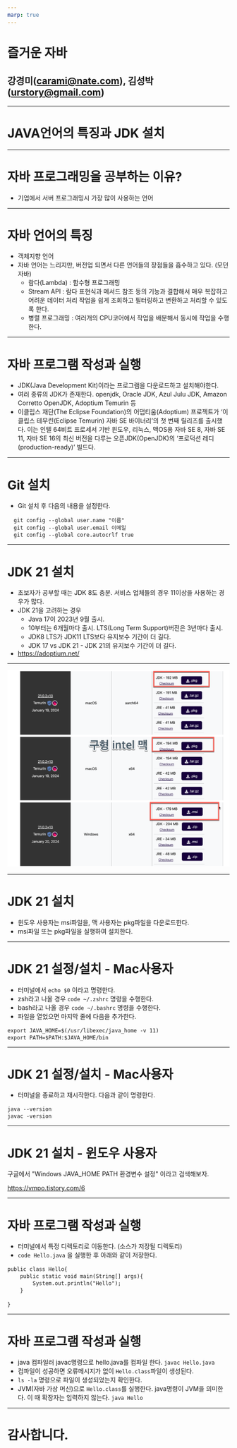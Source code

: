 ```yaml
---
marp: true
---
```


# 즐거운 자바

## 강경미(carami@nate.com), 김성박 (urstory@gmail.com)

---

# JAVA언어의 특징과 JDK 설치

---

# 자바 프로그래밍을 공부하는 이유?

- 기업에서 서버 프로그래밍시 가장 많이 사용하는 언어

---

# 자바 언어의 특징

- 객체지향 언어
- 자바 언어는 느리지만, 버전업 되면서 다른 언어들의 장점들을 흡수하고 있다. (모던 자바)
  - 람다(Lambda) : 함수형 프로그래밍
  - Stream API : 람다 표현식과 메서드 참조 등의 기능과 결합해서 매우 복잡하고 어려운 데이터 처리 작업을 쉽게 조회하고 필터링하고 변환하고 처리할 수 있도록 한다.
  - 병렬 프로그래밍 : 여러개의 CPU코어에서 작업을 배분해서 동시에 작업을 수행한다.

---

# 자바 프로그램 작성과 실행

- JDK(Java Development Kit)이라는 프로그램을 다운로드하고 설치해야한다.
- 여러 종류의 JDK가 존재한다. openjdk, Oracle JDK, Azul Julu JDK, Amazon Corretto OpenJDK, Adoptium Temurin 등
- 이클립스 재단(The Eclipse Foundation)의 어댑티움(Adoptium) 프로젝트가 ‘이클립스 테무린(Eclipse Temurin) 자바 SE 바이너리’의 첫 번째 릴리즈를 출시했다. 이는 인텔 64비트 프로세서 기반 윈도우, 리눅스, 맥OS용 자바 SE 8, 자바 SE 11, 자바 SE 16의 최신 버전을 다루는 오픈JDK(OpenJDK)의 ‘프로덕션 레디(production-ready)’ 빌드다.

---

# Git 설치

- Git 설치 후 다음의 내용을 설정한다.

```
  git config --global user.name "이름"
  git config --global user.email 이메일
  git config --global core.autocrlf true
```

---

# JDK 21 설치

- 초보자가 공부할 때는 JDK 8도 충분. 서비스 업체들의 경우 11이상을 사용하는 경우가 많다.
- JDK 21을 고려하는 경우
  - Java 17이 2023년 9월 출시.
  - 10부터는 6개월마다 출시. LTS(Long Term Support)버전은 3년마다 출시.
  - JDK8 LTS가 JDK11 LTS보다 유지보수 기간이 더 길다.
  - JDK 17 vs JDK 21 - JDK 21의 유지보수 기간이 더 길다.
- https://adoptium.net/

---

![height:500](images/2024-03-05-15-31-18.png)

---

# JDK 21 설치

- 윈도우 사용자는 msi파일을, 맥 사용자는 pkg파일을 다운로드한다.
- msi파일 또는 pkg파일을 실행하여 설치한다.

---

# JDK 21 설정/설치 - Mac사용자

- 터미널에서 `echo $0` 이라고 명령한다.
- zsh라고 나올 경우
  `code ~/.zshrc` 명령을 수행한다.
- bash라고 나올 경우
  `code ~/.bashrc` 명령을 수행한다.
- 파일을 열었으면 마지막 줄에 다음을 추가한다.

```
export JAVA_HOME=$(/usr/libexec/java_home -v 11)
export PATH=$PATH:$JAVA_HOME/bin

```

---

# JDK 21 설정/설치 - Mac사용자

- 터미널을 종료하고 재시작한다. 다음과 같이 명령한다.

```
java --version
javac -version
```

---

# JDK 21 설치 - 윈도우 사용자

구글에서 "Windows JAVA_HOME PATH 환경변수 설정" 이라고 검색해보자.

https://vmpo.tistory.com/6

---

# 자바 프로그램 작성과 실행

- 터미널에서 특정 디렉토리로 이동한다. (소스가 저장될 디렉토리)
- `code Hello.java` 을 실행한 후 아래와 같이 저장한다.

```
public class Hello{
    public static void main(String[] args){
        System.out.println("Hello");
    }

}
```

---

# 자바 프로그램 작성과 실행

- java 컴파일러 javac명령으로 hello.java를 컴파일 한다.
  `javac Hello.java`
- 컴파일이 성공하면 오류메시지가 없이 `Hello.class`파일이 생성된다.
- `ls -la` 명령으로 파일이 생성되었는지 확인한다.
- JVM(자바 가상 머신)으로 `Hello.class`를 실행한다. java명령이 JVM을 의미한다. 이 때 확장자는 입력하지 않는다.
  `java Hello`

---

# 감사합니다.
